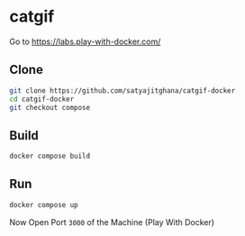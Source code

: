 # catgif

Go to <https://labs.play-with-docker.com/>

## Clone

```bash
git clone https://github.com/satyajitghana/catgif-docker
cd catgif-docker
git checkout compose
```

## Build

```bash
docker compose build
```

## Run

```bash
docker compose up
```

Now Open Port `3000` of the Machine (Play With Docker)
